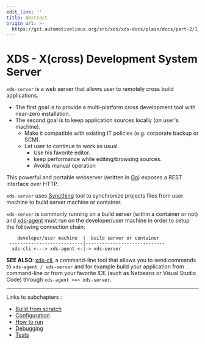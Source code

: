 ```yaml
---
edit_link: ''
title: Abstract
origin_url: >-
  https://git.automotivelinux.org/src/xds/xds-docs/plain/docs/part-2/1_xds-server/0_abstract.md?h=guppy
---
```


<!-- WARNING: This file is generated by fetch_docs.js using /home/boron/Documents/AGL/docs-webtemplate/site/_data/tocs/devguides/guppy/xds-docs-guides-devguides-book.yml -->

# XDS - X(cross) Development System Server

`xds-server` is a web server that allows user to remotely cross build applications.

- The first goal is to provide a multi-platform cross development tool with near-zero installation.
- The second goal is to keep application sources locally (on user's machine).
  - Make it compatible with existing IT policies (e.g. corporate backup or SCM).
  - Let user to continue to work as usual.
    - Use his favorite editor.
    - keep performance while editing/browsing sources.
    - Avoids manual operation

This powerful and portable webserver (written in [Go](https://golang.org))
exposes a REST interface over HTTP.

`xds-server` uses [Syncthing](https://syncthing.net/) tool to synchronize
projects files from user machine to build server machine or container.

`xds-server` is commonly running on a build server (within a container or not)
and [xds-agent](../2_xds-agent/0_abstract.html) must run on the developer/user machine in order
to setup the following connection chain:

```schema
    developer/user machine  |  build server or container
 ---------------------------|-----------------------------
  xds-cli <---> xds-agent <-|-> xds-server
```

**SEE ALSO**: [xds-cli](https://gerrit.automotivelinux.org/gerrit/gitweb?p=src/xds/xds-cli.git),
a command-line tool that allows you to send commands to `xds-agent / xds-server`
and for example build your application from command-line or from your favorite
IDE (such as Netbeans or Visual Studio Code) through `xds-agent <=> xds-server`.

---

Links to subchapters :

- [Build from scratch](./1_build.html)
- [Configuration](./2_config.html)
- [How to run](./3_how-to-run.html)
- [Debugging](./4_debug.html)
- [Tests](./5_test.html)
